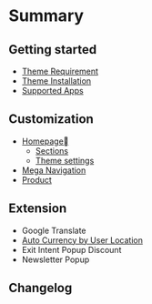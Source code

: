 # Summary

## Getting started

* [Theme Requirement](theme-requirement.md)
* [Theme Installation](README.md)
* [Supported Apps](app.md)

## Customization

* [Homepage](theme-customization.md)
  * [Sections](sections.md)
  * [Theme settings](theme-settings.md)
* [Mega Navigation](mega-navigation.md)
* [Product ](templates.md)

## Extension

* Google Translate
* [Auto Currency by User Location](auto-currency-by-user-location.md)
* Exit Intent Popup Discount
* Newsletter Popup

## Changelog

